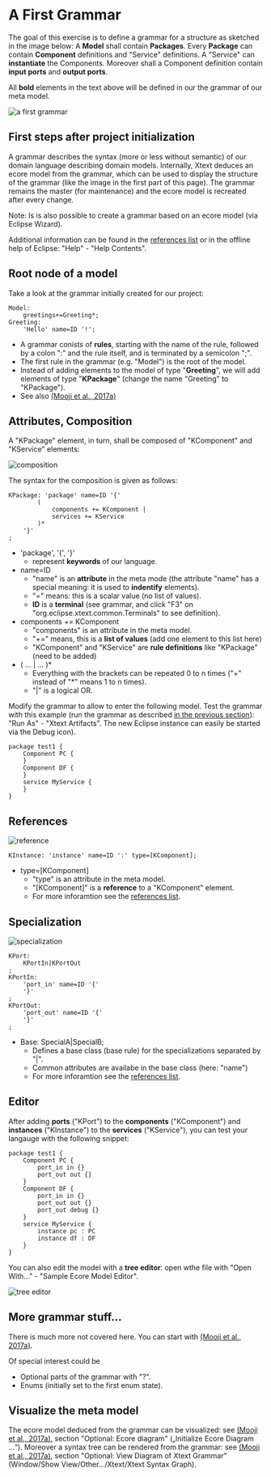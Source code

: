 # A First Grammar

The goal of this exercise is to define a grammar for a structure as sketched in
the image below: A __Model__ shall contain __Packages__. Every __Package__
can contain __Component__ definitions and "Service" definitions.
A "Service" can __instantiate__ the Components.
Moreover shall a Component definition contain __input ports__
and __output ports__.

All __bold__ elements in the text above will be defined in our the grammar of
our meta model.

![a first grammar](images/a_first_grammar_plan.png "a first grammar: goal")

## First steps after project initialization

A grammar describes the syntax (more or less without semantic) of our
domain language describing domain models.
Internally, Xtext deduces an ecore model from the grammar, which can be used
to display the structure of the grammar (like the image in the first part of this
page).
The grammar remains the master (for maintenance) and the ecore model is recreated
after every change.

Note: Is is also possible to create a grammar based on an ecore model
(via Eclipse Wizard).

Additional information can be found in the [references list](references.md) or
in the offline help of Eclipse: "Help" - "Help Contents".

## Root node of a model

Take a look at the grammar initially created for our project:

    Model:
        greetings+=Greeting*;
    Greeting:
        'Hello' name=ID '!';

  * A grammar conists of __rules__, starting with the name of the rule,
    followed by a colon ":" and the rule itself,
    and is terminated by a semicolon ";".
  * The first rule in the grammar (e.g. "Model") is the root of the model.
  * Instead of adding elements to the model of type "__Greeting__", we will
    add elements of type "__KPackage__" (change the name "Greeting" to "KPackage").
  * See also [(Mooji et al., 2017a)](references.md#mooji2017a)


## Attributes, Composition

A "KPackage" element, in turn, shall be composed of "KComponent" and "KService"
elements:

![composition](images/xtext_composition.png "composition")

The syntax for the composition is given as follows:

    KPackage: 'package' name=ID '{'
            (
                components += KComponent |
                services += KService
            )*
        '}'
    ;

  * 'package', '{', '}'
    * represent __keywords__ of our language.
  * name=ID
    * "name" is an __attribute__ in the meta mode (the attribute "name" has
       a special meaning: it is used to __indentify__ elements).
    * "=" means: this is a scalar value (no list of values).
    * __ID__ is a __terminal__ (see grammar, and click "F3" on
      "org.eclipse.xtext.common.Terminals" to see definition).
  * components += KComponent
    * "components" is an attribute in the meta model.
    * "+=" means, this is a __list of values__ (add one element to this list here)
    * "KComponent" and "KService" are __rule definitions__ like "KPackage"
      (need to be added)
  * ( ... | ... )*
    * Everything with the brackets can be repeated  0 to n times ("+" instead
      of "*" means 1 to n times).
    * "|" is a logical OR.

Modify the grammar to allow to enter the following model. Test the
grammar with this example (run the grammar as described
[in the previous section](xtext_project_setup.md)): "Run As" -
"Xtext Artifacts". The new Eclipse instance can easily be
started via the Debug icon).

    package test1 {
        Component PC {
        }
        Component DF {
        }
        service MyService {
        }
    }


## References

![reference](images/xtext_reference.png "reference")

    KInstance: 'instance' name=ID ':' type=[KComponent];

  * type=[KComponent]
     * "type" is an attribute in the meta model.
     * "[KComponent]" is a __reference__ to a "KComponent" element.
     * For more inforamtion see the [references list](references.md).


## Specialization

![specialization](images/xtext_specialization.png "specialization")

    KPort:
        KPortIn|KPortOut
    ;
    KPortIn:
        'port_in' name=ID '{'
        '}'
    ;
    KPortOut:
        'port_out' name=ID '{'
        '}'
    ;

  * Base: SpecialA|SpecialB;
     * Defines a base class (base rule) for the specializations separated
       by "|".
     * Common attributes are availabe in the base class (here: "name")
     * For more inforamtion see the [references list](references.md).

## Editor

After adding __ports__ ("KPort") to the __components__ ("KComponent")
and __instances__ ("KInstance") to the __services__ ("KService"), you can test
your langauge with the following snippet:

    package test1 {
        Component PC {
            port_in in {}
            port_out out {}
        }
        Component DF {
            port_in in {}
            port_out out {}
            port_out debug {}
        }
        service MyService {
            instance pc : PC
            instance df : DF
        }
    }

You can also edit the model with a __tree editor__:
open wthe file with "Open With..." - "Sample Ecore Model Editor".

![tree editor](images/xtext_tree_editor.png "tree editor")

## More grammar stuff...

There is much more not covered here. You can start with
[(Mooji et al., 2017a)](references.md#mooji2017a).

Of special interest could be
  * Optional parts of the grammar with "?".
  * Enums (initially set to the first enum state).


## Visualize the meta model

The ecore model deduced from the grammar can be visualized:
see [(Mooji et al., 2017a)](references.md#mooji2017a),
section "Optional: Ecore diagram" („Initialize Ecore Diagram ...“).
Moreover a syntax tree can be rendered from the grammar:
see [(Mooji et al., 2017a)](references.md#mooji2017a),
section "Optional: View Diagram of Xtext Grammar"
(Window/Show View/Other.../Xtext/Xtext Syntax Graph).
